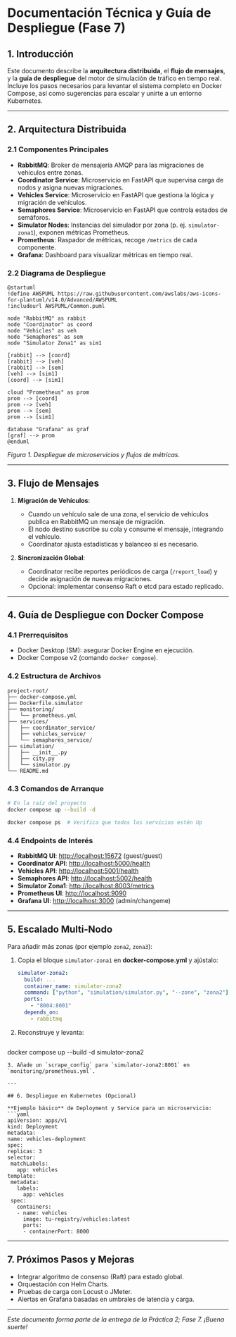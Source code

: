 # Documentación Técnica y Guía de Despliegue (Fase 7)

## 1. Introducción

Este documento describe la **arquitectura distribuida**, el **flujo de mensajes**, y la **guía de despliegue** del motor de simulación de tráfico en tiempo real. Incluye los pasos necesarios para levantar el sistema completo en Docker Compose, así como sugerencias para escalar y unirte a un entorno Kubernetes.

---

## 2. Arquitectura Distribuida

### 2.1 Componentes Principales

* **RabbitMQ**: Broker de mensajería AMQP para las migraciones de vehículos entre zonas.
* **Coordinator Service**: Microservicio en FastAPI que supervisa carga de nodos y asigna nuevas migraciones.
* **Vehicles Service**: Microservicio en FastAPI que gestiona la lógica y migración de vehículos.
* **Semaphores Service**: Microservicio en FastAPI que controla estados de semáforos.
* **Simulator Nodes**: Instancias del simulador por zona (p. ej. `simulator-zona1`), exponen métricas Prometheus.
* **Prometheus**: Raspador de métricas, recoge `/metrics` de cada componente.
* **Grafana**: Dashboard para visualizar métricas en tiempo real.

### 2.2 Diagrama de Despliegue

```plantuml
@startuml
!define AWSPUML https://raw.githubusercontent.com/awslabs/aws-icons-for-plantuml/v14.0/Advanced/AWSPUML
!includeurl AWSPUML/Common.puml

node "RabbitMQ" as rabbit
node "Coordinator" as coord
node "Vehicles" as veh
node "Semaphores" as sem
node "Simulator Zona1" as sim1

[rabbit] --> [coord]
[rabbit] --> [veh]
[rabbit] --> [sem]
[veh] --> [sim1]
[coord] --> [sim1]

cloud "Prometheus" as prom
prom --> [coord]
prom --> [veh]
prom --> [sem]
prom --> [sim1]

database "Grafana" as graf
[graf] --> prom
@enduml
```

*Figura 1. Despliegue de microservicios y flujos de métricas.*

---

## 3. Flujo de Mensajes

1. **Migración de Vehículos**:

   * Cuando un vehículo sale de una zona, el servicio de vehículos publica en RabbitMQ un mensaje de migración.
   * El nodo destino suscribe su cola y consume el mensaje, integrando el vehículo.
   * Coordinator ajusta estadísticas y balanceo si es necesario.

2. **Sincronización Global**:

   * Coordinator recibe reportes periódicos de carga (`/report_load`) y decide asignación de nuevas migraciones.
   * Opcional: implementar consenso Raft o etcd para estado replicado.

---

## 4. Guía de Despliegue con Docker Compose

### 4.1 Prerrequisitos

* Docker Desktop (SM): asegurar Docker Engine en ejecución.
* Docker Compose v2 (comando `docker compose`).

### 4.2 Estructura de Archivos

```
project-root/
├── docker-compose.yml
├── Dockerfile.simulator
├── monitoring/
│   └── prometheus.yml
├── services/
│   ├── coordinator_service/
│   ├── vehicles_service/
│   └── semaphores_service/
├── simulation/
│   ├── __init__.py
│   ├── city.py
│   └── simulator.py
└── README.md
```

### 4.3 Comandos de Arranque

```bash
# En la raíz del proyecto
docker compose up --build -d

docker compose ps  # Verifica que todos los servicios estén Up
```

### 4.4 Endpoints de Interés

* **RabbitMQ UI**: [http://localhost:15672](http://localhost:15672)  (guest/guest)
* **Coordinator API**: [http://localhost:5000/health](http://localhost:5000/health)
* **Vehicles API**:   [http://localhost:5001/health](http://localhost:5001/health)
* **Semaphores API**: [http://localhost:5002/health](http://localhost:5002/health)
* **Simulator Zona1**: [http://localhost:8003/metrics](http://localhost:8003/metrics)
* **Prometheus UI**:  [http://localhost:9090](http://localhost:9090)
* **Grafana UI**:     [http://localhost:3000](http://localhost:3000)  (admin/changeme)

---

## 5. Escalado Multi-Nodo

Para añadir más zonas (por ejemplo `zona2`, `zona3`):

1. Copia el bloque `simulator-zona1` en **docker-compose.yml** y ajústalo:

   ```yaml
   simulator-zona2:
     build: ...
     container_name: simulator-zona2
     command: ["python", "simulation/simulator.py", "--zone", "zona2"]
     ports:
       - "8004:8001"
     depends_on:
       - rabbitmq
   ```
2. Reconstruye y levanta:

   ```bash
   ```

docker compose up --build -d simulator-zona2

````
3. Añade un `scrape_config` para `simulator-zona2:8001` en `monitoring/prometheus.yml`.

---

## 6. Despliegue en Kubernetes (Opcional)

**Ejemplo básico** de Deployment y Service para un microservicio:
```yaml
apiVersion: apps/v1
kind: Deployment
metadata:
name: vehicles-deployment
spec:
replicas: 3
selector:
 matchLabels:
   app: vehicles
template:
 metadata:
   labels:
     app: vehicles
 spec:
   containers:
   - name: vehicles
     image: tu-registry/vehicles:latest
     ports:
     - containerPort: 8000
````

---

## 7. Próximos Pasos y Mejoras

* Integrar algoritmo de consenso (Raft) para estado global.
* Orquestación con Helm Charts.
* Pruebas de carga con Locust o JMeter.
* Alertas en Grafana basadas en umbrales de latencia y carga.

---

*Este documento forma parte de la entrega de la Práctica 2; Fase 7. ¡Buena suerte!*
